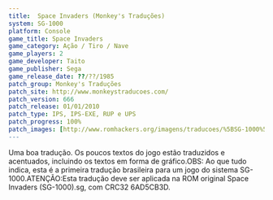 ```yaml
---
title:  Space Invaders (Monkey's Traduções)
system: SG-1000
platform: Console
game_title: Space Invaders
game_category: Ação / Tiro / Nave
game_players: 2
game_developer: Taito
game_publisher: Sega
game_release_date: ??/??/1985
patch_group: Monkey's Traduções
patch_site: http://www.monkeystraducoes.com/
patch_version: 666
patch_release: 01/01/2010
patch_type: IPS, IPS-EXE, RUP e UPS
patch_progress: 100%
patch_images: [http://www.romhackers.org/imagens/traducoes/%5BSG-1000%5D%20Space%20Invaders%20-%20Monkey's%20Tradu%C3%A7%C3%B5es%20-%201.png,http://www.romhackers.org/imagens/traducoes/%5BSG-1000%5D%20Space%20Invaders%20-%20Monkey's%20Tradu%C3%A7%C3%B5es%20-%202.png,http://www.romhackers.org/imagens/traducoes/%5BSG-1000%5D%20Space%20Invaders%20-%20Monkey's%20Tradu%C3%A7%C3%B5es%20-%203.png]
---
```

Uma boa tradução. Os poucos textos do jogo estão traduzidos e acentuados, incluindo os textos em forma de gráfico.OBS: Ao que tudo indica, esta é a primeira tradução brasileira para um jogo do sistema SG-1000.ATENÇÃO:Esta tradução deve ser aplicada na ROM original Space Invaders (SG-1000).sg, com CRC32 6AD5CB3D.